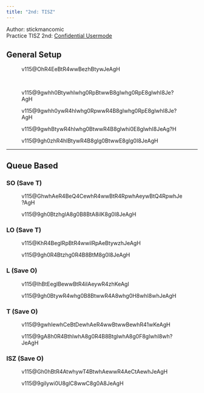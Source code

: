 ```yaml
---
title: "2nd: TISZ"
---
```

Author: stickmancomic<br>
Practice TISZ 2nd: [Confidential Usermode](https://himitsuconfidential.github.io/downstack-practice/usermode.html/=[TISZ]p4,*p7)

## General Setup
<figure class = "fumen">v115@OhR4EeBtR4wwBezhBtywJeAgH</figure><br>
<figure class = "fumen">v115@9gwhh0Btywhlwhg0RpBtwwB8glwhg0RpE8glwhI8Je?AgH</figure> <figure class = "fumen">v115@9gwhh0ywR4hlwhg0RpwwR4B8glwhg0RpE8glwhI8Je?AgH</figure> <figure class = "fumen">v115@9gwhBtywR4hlwhg0BtwwR4B8glwhi0E8glwhI8JeAg?H</figure> <figure class = "fumen">v115@9gh0zhR4hlBtywR4B8glg0BtwwE8glg0I8JeAgH</figure>

___
## Queue Based
<h3><span class="mino">SO</span> (Save <span class="mino">T</span>)</h3>
<figure class = "fumen">v115@GhwhAeR4BeQ4CewhR4wwBtR4RpwhAeywBtQ4RpwhJe?AgH</figure> <figure class = "fumen">v115@9gh0BtzhglA8g0B8BtA8ilK8g0I8JeAgH</figure>

<h3><span class="mino">LO</span> (Save <span class="mino">T</span>)</h3>
<figure class = "fumen">v115@KhR4BeglRpBtR4wwilRpAeBtywzhJeAgH</figure> <figure class = "fumen">v115@9gh0R4Btzhg0R4B8BtM8g0I8JeAgH</figure>

<h3><span class="mino">L</span> (Save <span class="mino">O</span>)</h3>
<figure class = "fumen">v115@IhBtEeglBewwBtR4ilAeywR4zhKeAgl</figure> <figure class = "fumen">v115@9gh0BtywR4whg0B8BtwwR4A8whg0H8whI8whJeAgH</figure>

<h3><span class="mino">T</span> (Save <span class="mino">O</span>)</h3>
<figure class = "fumen">v115@9gwhIewhCeBtDewhAeR4wwBtwwBewhR41wKeAgH</figure> <figure class = "fumen">v115@9gA8h0R4BthlwhA8g0R4B8BtglwhA8g0F8glwhI8wh?JeAgH</figure>

<h3><span class="mino">ISZ</span> (Save <span class="mino">O</span>)</h3>
<figure class = "fumen">v115@Gh0hBtR4AtwhywT4BtwhAewwR4AeCtAewhJeAgH</figure> <figure class = "fumen">v115@9gilywi0U8glC8wwC8g0A8JeAgH</figure>